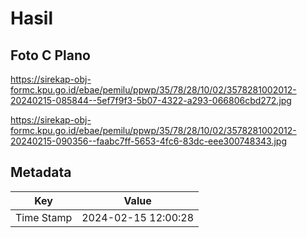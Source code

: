 # Hasil

## Foto C Plano

https://sirekap-obj-formc.kpu.go.id/ebae/pemilu/ppwp/35/78/28/10/02/3578281002012-20240215-085844--5ef7f9f3-5b07-4322-a293-066806cbd272.jpg

https://sirekap-obj-formc.kpu.go.id/ebae/pemilu/ppwp/35/78/28/10/02/3578281002012-20240215-090356--faabc7ff-5653-4fc6-83dc-eee300748343.jpg


## Metadata

| Key        | Value               |
| ---------- | ------------------- |
| Time Stamp | 2024-02-15 12:00:28 |




